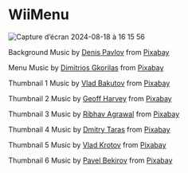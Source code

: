 # WiiMenu

![Capture d’écran 2024-08-18 à 16 15 56](https://github.com/user-attachments/assets/a6c77ae3-dbc3-4b8e-bf27-1bc5c08b9e1a)

Background Music by <a href="https://pixabay.com/users/denis-pavlov-music-35636692/?utm_source=link-attribution&utm_medium=referral&utm_campaign=music&utm_content=225674">Denis Pavlov</a> from <a href="https://pixabay.com//?utm_source=link-attribution&utm_medium=referral&utm_campaign=music&utm_content=225674">Pixabay</a>

Menu Music by <a href="https://pixabay.com/users/jimgor33-5579676/?utm_source=link-attribution&utm_medium=referral&utm_campaign=music&utm_content=145077">Dimitrios Gkorilas</a> from <a href="https://pixabay.com//?utm_source=link-attribution&utm_medium=referral&utm_campaign=music&utm_content=145077">Pixabay</a>

Thumbnail 1 Music by <a href="https://pixabay.com/users/deuslower-45666444/?utm_source=link-attribution&utm_medium=referral&utm_campaign=music&utm_content=239599">Vlad Bakutov</a> from <a href="https://pixabay.com/music//?utm_source=link-attribution&utm_medium=referral&utm_campaign=music&utm_content=239599">Pixabay</a>

Thumbnail 2 Music by <a href="https://pixabay.com/users/geoffharvey-9096471/?utm_source=link-attribution&utm_medium=referral&utm_campaign=music&utm_content=150622">Geoff Harvey</a> from <a href="https://pixabay.com//?utm_source=link-attribution&utm_medium=referral&utm_campaign=music&utm_content=150622">Pixabay</a>

Thumbnail 3 Music by <a href="https://pixabay.com/users/ribhavagrawal-39286533/?utm_source=link-attribution&utm_medium=referral&utm_campaign=music&utm_content=230630">Ribhav Agrawal</a> from <a href="https://pixabay.com//?utm_source=link-attribution&utm_medium=referral&utm_campaign=music&utm_content=230630">Pixabay</a>

Thumbnail 4 Music by <a href="https://pixabay.com/users/soundgallerybydmitrytaras-11640913/?utm_source=link-attribution&utm_medium=referral&utm_campaign=music&utm_content=118585">Dmitry Taras</a> from <a href="https://pixabay.com/music//?utm_source=link-attribution&utm_medium=referral&utm_campaign=music&utm_content=118585">Pixabay</a>

Thumbnail 5 Music by <a href="https://pixabay.com/users/moodmode-33139253/?utm_source=link-attribution&utm_medium=referral&utm_campaign=music&utm_content=233964">Vlad Krotov</a> from <a href="https://pixabay.com//?utm_source=link-attribution&utm_medium=referral&utm_campaign=music&utm_content=233964">Pixabay</a>

Thumbnail 6 Music by <a href="https://pixabay.com/users/paulyudin-27739282/?utm_source=link-attribution&utm_medium=referral&utm_campaign=music&utm_content=155789">Pavel Bekirov</a> from <a href="https://pixabay.com//?utm_source=link-attribution&utm_medium=referral&utm_campaign=music&utm_content=155789">Pixabay</a>